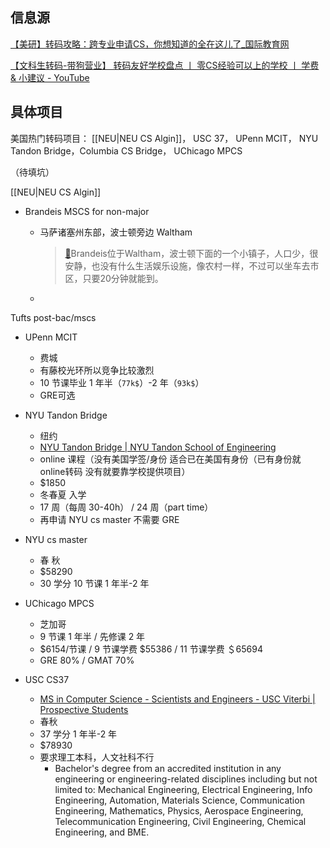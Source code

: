 ## 信息源

[【美研】转码攻略：跨专业申请CS，你想知道的全在这儿了_国际教育网](https://m.ieduchina.com/abroad/usa/202208/85202.html)


[【文科生转码-带狗营业】 转码友好学校盘点 丨 零CS经验可以上的学校 丨 学费 & 小建议 - YouTube](https://www.youtube.com/watch?v=XVZIyP1B2x4&t=172s)



## 具体项目

美国热门转码项目： [[NEU|NEU CS Algin]]， USC 37， UPenn MCIT， NYU Tandon Bridge，Columbia CS Bridge， UChicago MPCS

（待填坑）

[[NEU|NEU CS Algin]]

- Brandeis MSCS for non-major
	- 马萨诸塞州东部，波士顿旁边 Waltham
	  >[🔗](https://www.zhihu.com/question/451386962)Brandeis位于Waltham，波士顿下面的一个小镇子，人口少，很安静，也没有什么生活娱乐设施，像农村一样，不过可以坐车去市区，只要20分钟就能到。 

	- 
	<!--- [🔗](https://womenoverseas.com/t/topic/13936/44)如果有需要帮忙看文书的，我也可以有偿帮改哈，价格优惠--> 

Tufts post-bac/mscs
 
- UPenn MCIT
	- 费城
	- 有藤校光环所以竞争比较激烈
	- 10 节课毕业 1 年半（`77k$`）-2 年（`93k$`）	
	- GRE可选

- NYU Tandon Bridge
	- 纽约
	- [NYU Tandon Bridge | NYU Tandon School of Engineering](https://engineering.nyu.edu/academics/programs/nyu-tandon-bridge)
	- online 课程（没有美国学签/身份 适合已在美国有身份（已有身份就online转码 没有就要靠学校提供项目）
	- $1850
	- 冬春夏 入学
	- 17 周（每周 30-40h） / 24 周（part time）
	- 再申请 NYU cs master 不需要 GRE

- NYU cs master 
	- 春 秋
	- $58290
	- 30 学分 10 节课 1 年半-2 年

- UChicago MPCS
	- 芝加哥
	- 9 节课 1 年半 / 先修课 2 年
	- $6154/节课 / 9 节课学费 $55386 / 11 节课学费 ＄65694
	- GRE 80% / GMAT 70%


- USC CS37 
	- [MS in Computer Science - Scientists and Engineers - USC Viterbi | Prospective Students](https://viterbigradadmission.usc.edu/programs/masters/msprograms/computer-science/ms-cs-scientists-engineers/)
	- 春秋
	- 37 学分 1 年半-2 年
	- $78930
	- 要求理工本科，人文社科不行
		- Bachelor's degree from an accredited institution in any engineering or engineering-related disciplines including but not limited to: Mechanical Engineering, Electrical Engineering, Info Engineering, Automation, Materials Science, Communication Engineering, Mathematics, Physics, Aerospace Engineering, Telecommunication Engineering, Civil Engineering, Chemical Engineering, and BME.